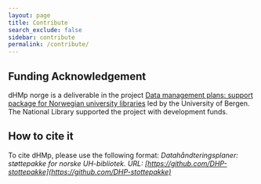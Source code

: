 ```yaml
---
layout: page
title: Contribute
search_exclude: false
sidebar: contribute
permalink: /contribute/
---
```

## Funding Acknowledgement
dHMp norge is a deliverable in the project [Data management plans: support package for Norwegian university libraries](https://bibliotekutvikling.no/prosjektbank/prosjekt/datahandteringsplaner-stottepakke-for-norske-uh-bibliotek/) led by the University of Bergen. The National Library supported the project with development funds.

## How to cite it
To cite dHMp, please use the following format: 
*Datahåndteringsplaner: støttepakke for norske UH-bibliotek. URL: [https://github.com/DHP-stottepakke](https://github.com/DHP-stottepakke)*